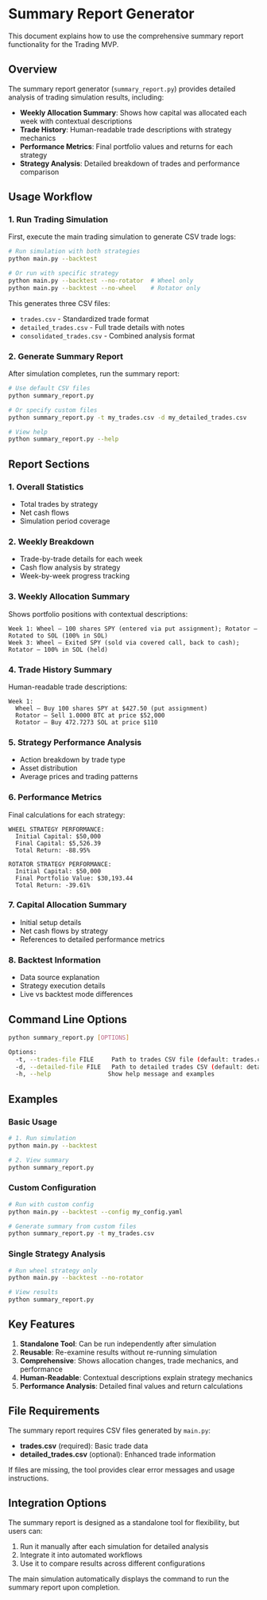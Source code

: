# Summary Report Generator

This document explains how to use the comprehensive summary report functionality for the Trading MVP.

## Overview

The summary report generator (`summary_report.py`) provides detailed analysis of trading simulation results, including:

- **Weekly Allocation Summary**: Shows how capital was allocated each week with contextual descriptions
- **Trade History**: Human-readable trade descriptions with strategy mechanics
- **Performance Metrics**: Final portfolio values and returns for each strategy
- **Strategy Analysis**: Detailed breakdown of trades and performance comparison

## Usage Workflow

### 1. Run Trading Simulation

First, execute the main trading simulation to generate CSV trade logs:

```bash
# Run simulation with both strategies
python main.py --backtest

# Or run with specific strategy
python main.py --backtest --no-rotator  # Wheel only
python main.py --backtest --no-wheel    # Rotator only
```

This generates three CSV files:
- `trades.csv` - Standardized trade format
- `detailed_trades.csv` - Full trade details with notes
- `consolidated_trades.csv` - Combined analysis format

### 2. Generate Summary Report

After simulation completes, run the summary report:

```bash
# Use default CSV files
python summary_report.py

# Or specify custom files
python summary_report.py -t my_trades.csv -d my_detailed_trades.csv

# View help
python summary_report.py --help
```

## Report Sections

### 1. Overall Statistics
- Total trades by strategy
- Net cash flows
- Simulation period coverage

### 2. Weekly Breakdown
- Trade-by-trade details for each week
- Cash flow analysis by strategy
- Week-by-week progress tracking

### 3. Weekly Allocation Summary
Shows portfolio positions with contextual descriptions:
```
Week 1: Wheel – 100 shares SPY (entered via put assignment); Rotator – Rotated to SOL (100% in SOL)
Week 3: Wheel – Exited SPY (sold via covered call, back to cash); Rotator – 100% in SOL (held)
```

### 4. Trade History Summary
Human-readable trade descriptions:
```
Week 1:
  Wheel – Buy 100 shares SPY at $427.50 (put assignment)
  Rotator – Sell 1.0000 BTC at price $52,000
  Rotator – Buy 472.7273 SOL at price $110
```

### 5. Strategy Performance Analysis
- Action breakdown by trade type
- Asset distribution
- Average prices and trading patterns

### 6. Performance Metrics
Final calculations for each strategy:
```
WHEEL STRATEGY PERFORMANCE:
  Initial Capital: $50,000
  Final Capital: $5,526.39
  Total Return: -88.95%

ROTATOR STRATEGY PERFORMANCE:
  Initial Capital: $50,000
  Final Portfolio Value: $30,193.44
  Total Return: -39.61%
```

### 7. Capital Allocation Summary
- Initial setup details
- Net cash flows by strategy
- References to detailed performance metrics

### 8. Backtest Information
- Data source explanation
- Strategy execution details
- Live vs backtest mode differences

## Command Line Options

```bash
python summary_report.py [OPTIONS]

Options:
  -t, --trades-file FILE     Path to trades CSV file (default: trades.csv)
  -d, --detailed-file FILE   Path to detailed trades CSV (default: detailed_trades.csv)
  -h, --help                Show help message and examples
```

## Examples

### Basic Usage
```bash
# 1. Run simulation
python main.py --backtest

# 2. View summary
python summary_report.py
```

### Custom Configuration
```bash
# Run with custom config
python main.py --backtest --config my_config.yaml

# Generate summary from custom files
python summary_report.py -t my_trades.csv
```

### Single Strategy Analysis
```bash
# Run wheel strategy only
python main.py --backtest --no-rotator

# View results
python summary_report.py
```

## Key Features

1. **Standalone Tool**: Can be run independently after simulation
2. **Reusable**: Re-examine results without re-running simulation
3. **Comprehensive**: Shows allocation changes, trade mechanics, and performance
4. **Human-Readable**: Contextual descriptions explain strategy mechanics
5. **Performance Analysis**: Detailed final values and return calculations

## File Requirements

The summary report requires CSV files generated by `main.py`:
- **trades.csv** (required): Basic trade data
- **detailed_trades.csv** (optional): Enhanced trade information

If files are missing, the tool provides clear error messages and usage instructions.

## Integration Options

The summary report is designed as a standalone tool for flexibility, but users can:
1. Run it manually after each simulation for detailed analysis
2. Integrate it into automated workflows
3. Use it to compare results across different configurations

The main simulation automatically displays the command to run the summary report upon completion.